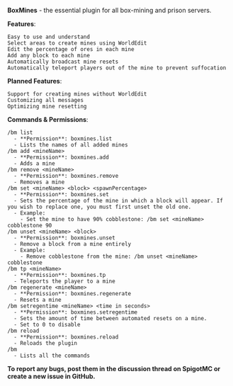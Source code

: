 **BoxMines** - the essential plugin for all box-mining and prison servers.

**Features**:

    Easy to use and understand
    Select areas to create mines using WorldEdit
    Edit the percentage of ores in each mine
    Add any block to each mine
    Automatically broadcast mine resets
    Automatically teleport players out of the mine to prevent suffocation

**Planned Features**:

    Support for creating mines without WorldEdit
    Customizing all messages
    Optimizing mine resetting

**Commands & Permissions**:

    /bm list
      - **Permission**: boxmines.list
      - Lists the names of all added mines
    /bm add <mineName>
      - **Permission**: boxmines.add
      - Adds a mine
    /bm remove <mineName>
      - **Permission**: boxmines.remove
      - Removes a mine
    /bm set <mineName> <block> <spawnPercentage>
      - **Permission**: boxmines.set
      - Sets the percentage of the mine in which a block will appear. If you wish to replace one, you must first unset the old one.
      - Example:
        - Set the mine to have 90% cobblestone: /bm set <mineName> cobblestone 90
    /bm unset <mineName> <block>
      - **Permission**: boxmines.unset
      - Remove a block from a mine entirely
      - Example:
        - Remove cobblestone from the mine: /bm unset <mineName> cobblestone
    /bm tp <mineName>
      - **Permission**: boxmines.tp
      - Teleports the player to a mine
    /bm regenerate <mineName>
      - **Permission**: boxmines.regenerate
      - Resets a mine
    /bm setregentime <mineName> <time in seconds>
      - **Permission**: boxmines.setregentime
      - Sets the amount of time between automated resets on a mine.
      - Set to 0 to disable
    /bm reload
      - **Permission**: boxmines.reload
      - Reloads the plugin
    /bm
      - Lists all the commands


**To report any bugs, post them in the discussion thread on SpigotMC or create a new issue in GitHub.**